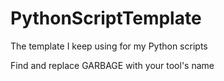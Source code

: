 # PythonScriptTemplate
The template I keep using for my Python scripts

Find and replace GARBAGE with your tool's name
